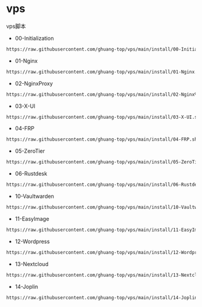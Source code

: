 # vps
vps脚本


- 00-Initialization
```sh
https://raw.githubusercontent.com/ghuang-top/vps/main/install/00-Initialization.sh
```
- 01-Nginx
```sh
https://raw.githubusercontent.com/ghuang-top/vps/main/install/01-Nginx.sh
```
- 02-NginxProxy
```sh
https://raw.githubusercontent.com/ghuang-top/vps/main/install/02-Nginx%20Proxy.sh
```
- 03-X-UI
```sh
https://raw.githubusercontent.com/ghuang-top/vps/main/install/03-X-UI.sh
```
- 04-FRP
```sh
https://raw.githubusercontent.com/ghuang-top/vps/main/install/04-FRP.sh
```
- 05-ZeroTier
```sh
https://raw.githubusercontent.com/ghuang-top/vps/main/install/05-ZeroTier.sh
```
- 06-Rustdesk
```sh
https://raw.githubusercontent.com/ghuang-top/vps/main/install/06-Rustdesk.sh
```

- 10-Vaultwarden
```sh
https://raw.githubusercontent.com/ghuang-top/vps/main/install/10-Vaultwarden.sh
```
- 11-EasyImage
```sh
https://raw.githubusercontent.com/ghuang-top/vps/main/install/11-EasyImage.sh
```
- 12-Wordpress
```sh
https://raw.githubusercontent.com/ghuang-top/vps/main/install/12-Wordpress.sh
```
- 13-Nextcloud
```sh
https://raw.githubusercontent.com/ghuang-top/vps/main/install/13-Nextcloud.sh
```
- 14-Joplin
```sh
https://raw.githubusercontent.com/ghuang-top/vps/main/install/14-Joplin.sh
```
